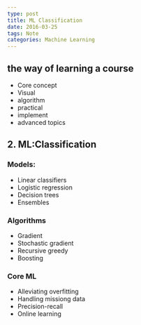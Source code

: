 ```yaml
---
type: post
title: ML Classification
date: 2016-03-25
tags: Note
categories: Machine Learning
---
```



## the way of learning a course
- Core concept
- Visual
- algorithm
- practical 
- implement
- advanced topics

## 2. ML:Classification
### Models: 
- Linear classifiers
- Logistic regression 
- Decision trees
- Ensembles

### Algorithms
- Gradient
- Stochastic gradient
- Recursive greedy
- Boosting

### Core ML
- Alleviating overfitting
- Handling missiong data
- Precision-recall
- Online learning


